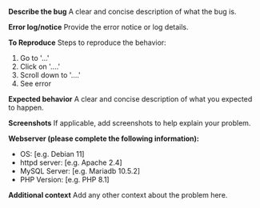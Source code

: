 **Describe the bug**
A clear and concise description of what the bug is.

**Error log/notice**
Provide the error notice or log details.

**To Reproduce**
Steps to reproduce the behavior:
1. Go to '...'
2. Click on '....'
3. Scroll down to '....'
4. See error

**Expected behavior**
A clear and concise description of what you expected to happen.

**Screenshots**
If applicable, add screenshots to help explain your problem.

**Webserver (please complete the following information):**
 - OS: [e.g. Debian 11]
 - httpd server: [e.g. Apache 2.4]
 - MySQL Server: [e.g. Mariadb 10.5.2]
 - PHP Version: [e.g. PHP 8.1]

**Additional context**
Add any other context about the problem here.
